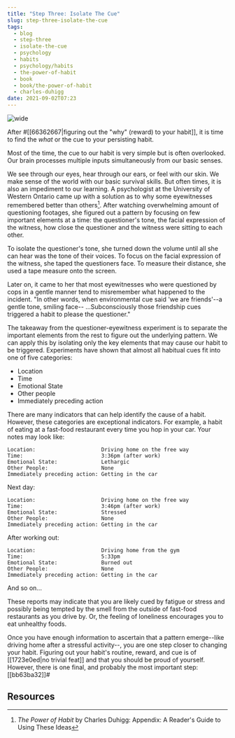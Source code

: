 ```yaml
---
title: "Step Three: Isolate The Cue"
slug: step-three-isolate-the-cue
tags:
  - blog
  - step-three
  - isolate-the-cue
  - psychology
  - habits
  - psychology/habits
  - the-power-of-habit
  - book
  - book/the-power-of-habit
  - charles-duhigg
date: 2021-09-02T07:23
---
```



![wide](https://www.maxpixel.net/static/photo/1x/Road-Green-Traffic-Lights-Light-Signal-4396736.jpg "image from MaxPixel (cc)")

After #[[66362667|figuring out the "why" (reward) to your habit]], it is time to
find the _what_ or the cue to your persisting habit.

Most of the time, the cue to our habit is very simple but is often overlooked.
Our brain processes multiple inputs simultaneously from our basic senses.

We see through our eyes, hear through our ears, or feel with our skin. We make
sense of the world with our basic survival skills. But often times, it is also
an impediment to our learning. A psychologist at the University of Western
Ontario came up with a solution as to why some eyewitnesses remembered better
than others[^1]. After watching overwhelming amount of questioning footages, she
figured out a pattern by focusing on few important elements at a time: the
questioner's tone, the facial expression of the witness, how close the
questioner and the witness were sitting to each other.

To isolate the questioner's tone, she turned down the volume until all she can
hear was the tone of their voices. To focus on the facial expression of the
witness, she taped the questioners face. To measure their distance, she used
a tape measure onto the screen.

Later on, it came to her that most eyewitnesses who were questioned by cops in
a gentle manner tend to misremember what happened to the incident. "In other
words, when environmental cue said 'we are friends'--a gentle tone, smiling
face-- ...Subconsciously those friendship cues triggered a habit to please the
questioner."

The takeaway from the questioner-eyewitness experiment is to separate the
important elements from the rest to figure out the underlying pattern. We can
apply this by isolating only the key elements that may cause our habit to be
triggered. Experiments have shown that almost all habitual cues fit into one of
five categories:

- Location
- Time
- Emotional State
- Other people
- Immediately preceding action

There are many indicators that can help identify the cause of a habit. However,
these categories are exceptional indicators. For example, a habit of eating at
a fast-food restaurant every time you hop in your car. Your notes may look like:

    Location:                     Driving home on the free way
    Time:                         3:36pm (after work)
    Emotional State:              Lethargic
    Other People:                 None
    Immediately preceding action: Getting in the car


Next day:

    Location:                     Driving home on the free way
    Time:                         3:46pm (after work)
    Emotional State:              Stressed
    Other People:                 None
    Immediately preceding action: Getting in the car

After working out:

    Location:                     Driving home from the gym
    Time:                         5:33pm
    Emotional State:              Burned out
    Other People:                 None
    Immediately preceding action: Getting in the car

And so on...

These reports may indicate that you are likely cued by fatigue or stress and
possibly being tempted by the smell from the outside of fast-food restaurants as
you drive by. Or, the feeling of loneliness encourages you to eat unhealthy
foods.

Once you have enough information to ascertain that a pattern emerge--like
driving home after a stressful activity--, you are one step closer to changing
your habit. Figuring out your habit's routine, reward, and cue is of
[[1723e0ed|no trivial feat]] and that you should be proud of yourself. However,
there is one final, and probably the most important step: [[bb63ba32]]#

## Resources

[^1]: _The Power of Habit_ by Charles Duhigg: Appendix: A Reader's Guide to Using These Ideas

